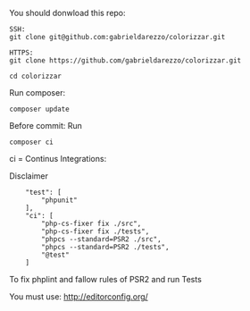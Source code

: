 You should donwload this repo:
```
SSH:
git clone git@github.com:gabrieldarezzo/colorizzar.git

HTTPS:
git clone https://github.com/gabrieldarezzo/colorizzar.git

cd colorizzar
```


Run composer: 
```
composer update
```


Before commit:
Run 
```
composer ci
```  
ci = Continus Integrations:

Disclaimer
```
	"test": [
        "phpunit"
    ],
    "ci": [
        "php-cs-fixer fix ./src",
        "php-cs-fixer fix ./tests",
        "phpcs --standard=PSR2 ./src",
        "phpcs --standard=PSR2 ./tests",
        "@test"
    ]
```


To fix phplint and fallow rules of PSR2 and run Tests


You must use:
http://editorconfig.org/



